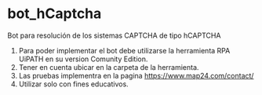 # bot_hCaptcha
Bot para resolución de los sistemas CAPTCHA de tipo hCAPTCHA
1. Para poder implementar el bot debe utilizarse la herramienta RPA UiPATH en su version Comunity Edition.
2. Tener en cuenta ubicar en la carpeta de la herramienta.
3. Las pruebas implementra en la pagina https://www.map24.com/contact/
4. Utilizar solo con fines educativos.
